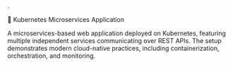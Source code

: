 .

🧩 Kubernetes Microservices Application

A microservices-based web application deployed on Kubernetes, featuring multiple independent services communicating over REST APIs. The setup demonstrates modern cloud-native practices, including containerization, orchestration, and monitoring.
